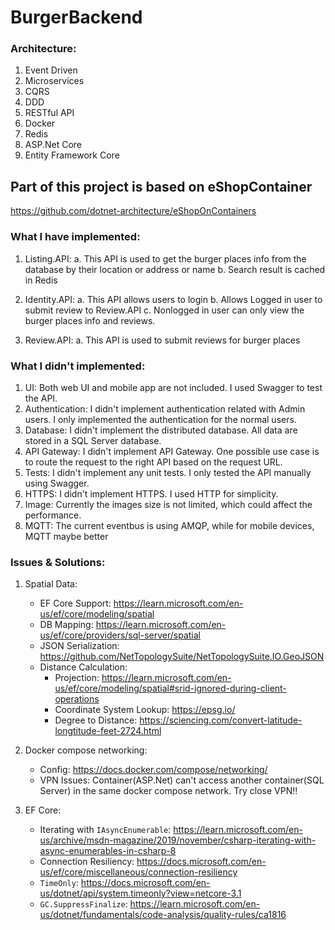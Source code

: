 # BurgerBackend

### Architecture:
1. Event Driven
2. Microservices
3. CQRS
4. DDD
5. RESTful API
6. Docker
7. Redis
8. ASP.Net Core
9. Entity Framework Core 

## Part of this project is based on eShopContainer
https://github.com/dotnet-architecture/eShopOnContainers

### What I have implemented:
1. Listing.API: 
	a. This API is used to get the burger places info from the database by their location or address or name
	b. Search result is cached in Redis

2. Identity.API:
	a. This API allows users to login
	b. Allows Logged in user to submit review to Review.API
	c. Nonlogged in user can only view the burger places info and reviews.

3. Review.API:
	a. This API is used to submit reviews for burger places


### What I didn't implemented:
1. UI: Both web UI and mobile app are not included. I used Swagger to test the API.
2. Authentication: I didn't implement authentication related with Admin users. I only implemented the authentication for the normal users.
3. Database: I didn't implement the distributed database. All data are stored in a SQL Server database.
4. API Gateway: I didn't implement API Gateway. One possible use case is to route the request to the right API based on the request URL.
5. Tests: I didn't implement any unit tests. I only tested the API manually using Swagger. 
6. HTTPS: I didn't implement HTTPS. I used HTTP for simplicity.
7. Image: Currently the images size is not limited, which could affect the performance.
8. MQTT: The current eventbus is using AMQP, while for mobile devices, MQTT maybe better



### Issues & Solutions:
1. Spatial Data:
	- EF Core Support: https://learn.microsoft.com/en-us/ef/core/modeling/spatial
	- DB Mapping: https://learn.microsoft.com/en-us/ef/core/providers/sql-server/spatial
	- JSON Serialization: https://github.com/NetTopologySuite/NetTopologySuite.IO.GeoJSON
    - Distance Calculation: 
      - Projection: https://learn.microsoft.com/en-us/ef/core/modeling/spatial#srid-ignored-during-client-operations
      - Coordinate System Lookup: https://epsg.io/
      - Degree to Distance: https://sciencing.com/convert-latitude-longtitude-feet-2724.html
      
2. Docker compose networking:
   - Config: https://docs.docker.com/compose/networking/
   - VPN Issues: Container(ASP.Net) can't access another container(SQL Server) in the same docker compose network. Try close VPN!!
   
3. EF Core:
   - Iterating with `IAsyncEnumerable`:
     https://learn.microsoft.com/en-us/archive/msdn-magazine/2019/november/csharp-iterating-with-async-enumerables-in-csharp-8
   - Connection Resiliency: https://docs.microsoft.com/en-us/ef/core/miscellaneous/connection-resiliency
   - `TimeOnly`: https://docs.microsoft.com/en-us/dotnet/api/system.timeonly?view=netcore-3.1
   - `GC.SuppressFinalize`: https://learn.microsoft.com/en-us/dotnet/fundamentals/code-analysis/quality-rules/ca1816

